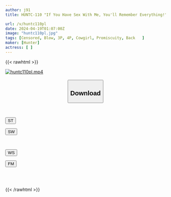 ```yaml
---
author: j91
title: HUNTC-110 "If You Have Sex With Me, You'll Remember Everything!" When You Wake Up In The Hospital, You're So Popular! Five Girls Want To Have Sex With Me Who Has Lost His Memory! I Woke Up In The Hospital With 5 Cute People

url: /v/huntc110pl
date: 2024-04-19T01:07:00Z
image: "huntc110pl.jpg"
tags: [Censored, Blow, 3P, 4P, Cowgirl, Promiscuity, Back	]
maker: [Hunter]
actress: [ ]
---
```



{{< rawhtml >}}

<div class="video" data-videoid="8Wg67lRQlWsjYd">
    <a href="javascript:;">
        <img src="/v/huntc110pl/huntc110pl.jpg" width="WIDTH" height="HEIGHT" alt="huntc110pl.mp4" loading="lazy">
    </a>
</div>

<script type="text/javascript" src="https://j91.asia/asset/on-demand-st.js"></script>

<br>
  <link rel="stylesheet" href="https://j91.asia/asset/bs5.css">
  
  <center>
  <button class="btn btn-primary" type="button" data-bs-toggle="collapse" data-bs-target=".multi-collapse" aria-expanded="false" aria-controls="multiCollapseExample1 multiCollapseExample2"><h2>Download</h2></button></center>
</p>
<div class="row">
  <div class="col">
    <div class="collapse multi-collapse" id="multiCollapseExample1">
      <div class="card card-body">
	      	      <br>
<div class="buttons">  
<p><a href="https://streamtape.to/v/8Wg67lRQlWsjYd" target="_blank"><button class="btn-hover color-3"><i class="fa fa-download"></i> ST</button></a></p>
<p><a href="https://asnwish.com/qapr88w7b5ry" target="_blank"><button class="btn-hover color-2"><i class="fa fa-download"></i> SW</button></a></p></div>
    </div>
  </div>
</div>
  <div class="col">
    <div class="collapse multi-collapse" id="multiCollapseExample2">
      <div class="card card-body">
	      <br>
<div class="buttons">
<p><a href="https://wolfstream.tv/9ht6we27m89x"><button class="btn-hover color-9"><i class="fa fa-download"></i> WS</button></a></p>
<p><a href="https://filemoon.sx/d/b4652z2sm145"><button class="btn-hover color-8"><i class="fa fa-download"></i> FM</button></a></p></div>
<br><br>
      </div>
    </div>
  </div>
</div>

{{< /rawhtml >}}